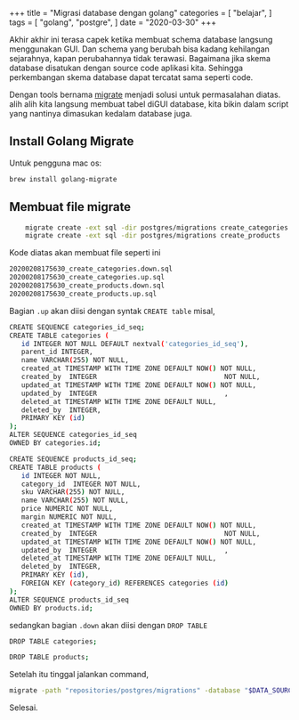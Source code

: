 +++
title = "Migrasi database dengan golang"
categories = [
    "belajar",
]
tags = [
    "golang",
    "postgre",
]
date = "2020-03-30"
+++

Akhir akhir ini terasa capek ketika membuat schema database langsung menggunakan GUI. Dan schema yang berubah bisa kadang kehilangan sejarahnya, kapan perubahannya tidak terawasi. Bagaimana jika skema database disatukan dengan source code aplikasi kita. Sehingga perkembangan skema database dapat tercatat sama seperti code.

Dengan tools bernama [migrate](https://github.com/golang-migrate/migrate) menjadi solusi untuk permasalahan diatas. alih alih kita langsung membuat tabel diGUI database, kita bikin dalam script yang nantinya dimasukan kedalam database juga.

## Install Golang Migrate

Untuk pengguna mac os:

```bash
brew install golang-migrate
```

## Membuat file migrate

```bash
    migrate create -ext sql -dir postgres/migrations create_categories
    migrate create -ext sql -dir postgres/migrations create_products
```

Kode diatas akan membuat file seperti ini 

```bash
20200208175630_create_categories.down.sql
20200208175630_create_categories.up.sql
20200208175630_create_products.down.sql
20200208175630_create_products.up.sql
```

Bagian `.up` akan diisi dengan syntak `CREATE table` misal, 

```bash categories
CREATE SEQUENCE categories_id_seq;
CREATE TABLE categories (
   id INTEGER NOT NULL DEFAULT nextval('categories_id_seq'),
   parent_id INTEGER,
   name VARCHAR(255) NOT NULL,
   created_at TIMESTAMP WITH TIME ZONE DEFAULT NOW() NOT NULL,
   created_by  INTEGER                                NOT NULL,
   updated_at TIMESTAMP WITH TIME ZONE DEFAULT NOW() NOT NULL,
   updated_by  INTEGER                                ,
   deleted_at TIMESTAMP WITH TIME ZONE DEFAULT NULL,
   deleted_by  INTEGER, 
   PRIMARY KEY (id)
);
ALTER SEQUENCE categories_id_seq
OWNED BY categories.id;
```

```bash products
CREATE SEQUENCE products_id_seq;
CREATE TABLE products (
   id INTEGER NOT NULL,
   category_id  INTEGER NOT NULL,
   sku VARCHAR(255) NOT NULL,
   name VARCHAR(255) NOT NULL,
   price NUMERIC NOT NULL,
   margin NUMERIC NOT NULL,
   created_at TIMESTAMP WITH TIME ZONE DEFAULT NOW() NOT NULL,
   created_by  INTEGER                                NOT NULL,
   updated_at TIMESTAMP WITH TIME ZONE DEFAULT NOW() NOT NULL,
   updated_by  INTEGER                                ,
   deleted_at TIMESTAMP WITH TIME ZONE DEFAULT NULL,
   deleted_by  INTEGER,   
   PRIMARY KEY (id),
   FOREIGN KEY (category_id) REFERENCES categories (id)
);
ALTER SEQUENCE products_id_seq
OWNED BY products.id;
```

sedangkan bagian `.down` akan diisi dengan `DROP TABLE`

```bash categories
DROP TABLE categories;
```

```bash products
DROP TABLE products;
```

Setelah itu tinggal jalankan command,

```bash
migrate -path "repositories/postgres/migrations" -database "$DATA_SOURCE_NAME" up / down
```

Selesai.
